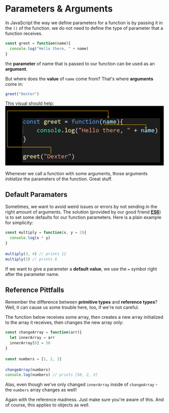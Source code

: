 # Parameters & Arguments

In JavaScript the way we define parameters for a function is by passing it in the `()` of the function. 
we do not need to define the type of parameter that a function receives.

```js
const greet = function(name){
  console.log("Hello there, " + name)
}
```

the **parameter** of name that is passed to our function can be used as an **argument**.

But where does the **value** of `name` come from? That's where **arguments** come in:

```js
greet("Dexter")
```

This visual should help:
![.guides/img/functions-arg-to-param](.\img\functions-arg-to-param.PNG)


Whenever we call a function with some arguments, those arguments _initialize_ the parameters of the function. Great stuff.

Default Paramaters
---
Sometimes, we want to avoid weird issues or errors by not sending in the right amount of arguments. The solution (provided by our good friend [**ES6**](https://dev.venntro.com/2013/09/es6-part-1/)) is to set some defaults for our function parameters. Here is a plain example for simplicity:

```js
const multiply = function(x, y = 2){
  console.log(x * y)
}

multiply(3, 4) // prints 12
multiply(3) // prints 6
```  

If we want to give a parameter a **default value**, we use the `=` symbol right after the parameter name.

Reference Pittfalls
---
Remember the difference between **primitive types** and **reference types**? Well, it can cause us some trouble here, too, if we're not careful.

The function below receives some array, then creates a new array initialized to the array it receives, then changes the new array only:
  
```js
const changeArray = function(arr){
  let innerArray = arr
  innerArray[0] = 50
}

const numbers = [1, 2, 3]

changeArray(numbers)
console.log(numbers) // prints [50, 2, 3]
```
  
Alas, even though we've only changed `innerArray` inside of `changeArray` - the `numbers` array changes as well!
  
Again with the reference madness. Just make sure you're aware of this. And of course, this applies to objects as well.

